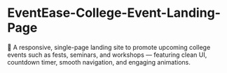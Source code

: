 # EventEase-College-Event-Landing-Page
🎉 A responsive, single-page landing site to promote upcoming college events such as fests, seminars, and workshops — featuring clean UI, countdown timer, smooth navigation, and engaging animations.
